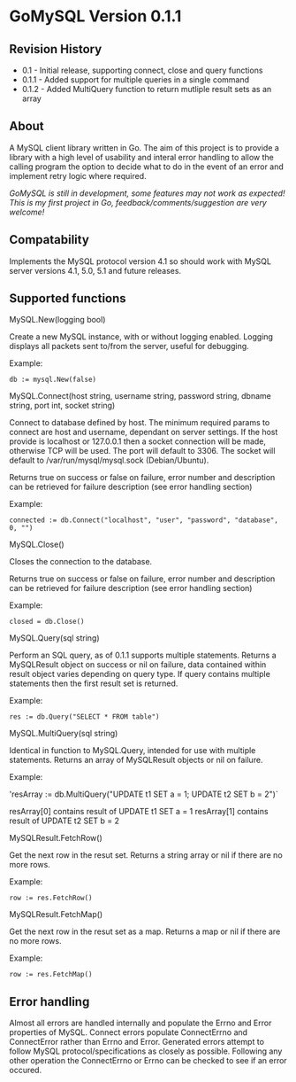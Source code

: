 GoMySQL Version 0.1.1
=====================

Revision History
----------------

* 0.1   - Initial release, supporting connect, close and query functions
* 0.1.1 - Added support for multiple queries in a single command
* 0.1.2 - Added MultiQuery function to return mutliple result sets as an array


About
-----

A MySQL client library written in Go. The aim of this project is to provide a library with a high level of usability and interal error handling to allow the calling program the option to decide what to do in the event of an error and implement retry logic where required.

*GoMySQL is still in development, some features may not work as expected! This is my first project in Go, feedback/comments/suggestion are very welcome!*


Compatability
-------------

Implements the MySQL protocol version 4.1 so should work with MySQL server versions 4.1, 5.0, 5.1 and future releases.


Supported functions
-------------------

MySQL.New(logging bool)

Create a new MySQL instance, with or without logging enabled.
Logging displays all packets sent to/from the server, useful for debugging.

Example:

`db := mysql.New(false)`

MySQL.Connect(host string, username string, password string, dbname string, port int, socket string)

Connect to database defined by host.
The minimum required params to connect are host and username, dependant on server settings.
If the host provide is localhost or 127.0.0.1 then a socket connection will be made, otherwise TCP will be used.
The port will default to 3306.
The socket will default to /var/run/mysql/mysql.sock (Debian/Ubuntu).

Returns true on success or false on failure, error number and description can be retrieved for failure description (see error handling section)

Example:

`connected := db.Connect("localhost", "user", "password", "database", 0, "")`

MySQL.Close()

Closes the connection to the database.

Returns true on success or false on failure, error number and description can be retrieved for failure description (see error handling section)

Example:

`closed = db.Close()`

MySQL.Query(sql string)

Perform an SQL query, as of 0.1.1 supports multiple statements.
Returns a MySQLResult object on success or nil on failure, data contained within result object varies depending on query type. If query contains multiple statements then the first result set is returned.

Example:

`res := db.Query("SELECT * FROM table")`

MySQL.MultiQuery(sql string)

Identical in function to MySQL.Query, intended for use with multiple statements.
Returns an array of MySQLResult objects or nil on failure.

Example:

'resArray := db.MultiQuery("UPDATE t1 SET a = 1; UPDATE t2 SET b = 2")`

resArray[0] contains result of UPDATE t1 SET a = 1
resArray[1] contains result of UPDATE t2 SET b = 2

MySQLResult.FetchRow()

Get the next row in the resut set.
Returns a string array or nil if there are no more rows.

Example:

`row := res.FetchRow()`

MySQLResult.FetchMap()

Get the next row in the resut set as a map.
Returns a map or nil if there are no more rows.

Example:

`row := res.FetchMap()`


Error handling
--------------

Almost all errors are handled internally and populate the Errno and Error properties of MySQL.
Connect errors populate ConnectErrno and ConnectError rather than Errno and Error.
Generated errors attempt to follow MySQL protocol/specifications as closely as possible.
Following any other operation the ConnectErrno or Errno can be checked to see if an error occured.
